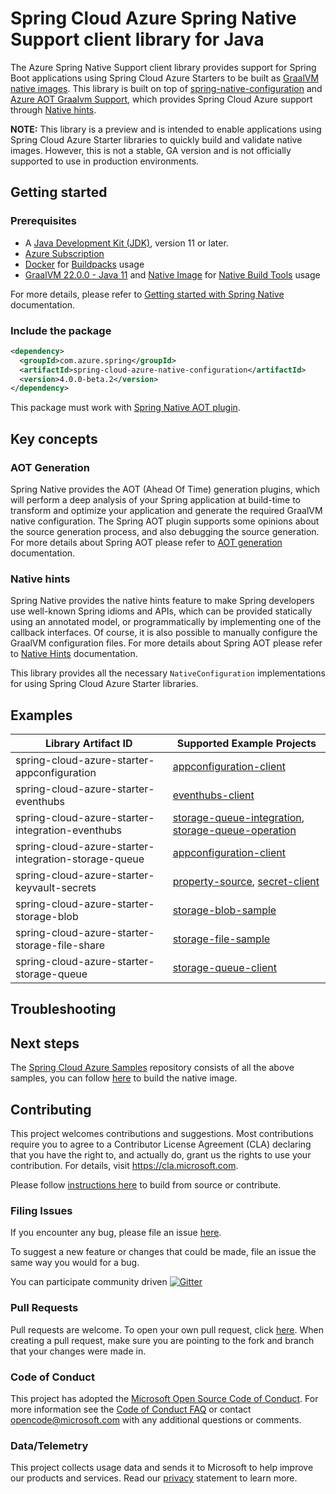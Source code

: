 # Spring Cloud Azure Spring Native Support client library for Java

The Azure Spring Native Support client library provides support for Spring Boot applications using Spring Cloud Azure Starters to be built as [GraalVM native
images](https://www.graalvm.org/22.0/reference-manual/native-image/). 
This library is built on top of [spring-native-configuration](https://mvnrepository.com/artifact/org.springframework.experimental/spring-native-configuration) and [Azure AOT Graalvm Support](https://github.com/Azure/azure-sdk-for-java/tree/main/sdk/aot), which provides Spring Cloud Azure support through [Native hints](https://docs.spring.io/spring-native/docs/current/reference/htmlsingle/#native-hints).

**NOTE:** This library is a preview and is intended to enable applications using Spring Cloud Azure Starter libraries to quickly
build and validate native images. However, this is not a stable, GA version and is not officially supported to use in production
environments.

## Getting started

### Prerequisites
- A [Java Development Kit (JDK)][jdk_link], version 11 or later.
- [Azure Subscription][azure_subscription]
- [Docker](https://docs.docker.com/installation/#installation) for [Buildpacks](https://docs.spring.io/spring-native/docs/current/reference/htmlsingle/#getting-started-buildpacks-system-requirements) usage
- [GraalVM 22.0.0 - Java 11](https://www.graalvm.org/downloads/) and [Native Image](https://www.graalvm.org/22.0/reference-manual/native-image/) for [Native Build Tools](https://docs.spring.io/spring-native/docs/current/reference/htmlsingle/#getting-started-native-image-system-requirements) usage

For more details, please refer to [Getting started with Spring Native](https://docs.spring.io/spring-native/docs/current/reference/htmlsingle/#getting-started)
documentation.

### Include the package

[//]: # ({x-version-update-start;com.azure.spring:spring-cloud-azure-native-configuration;current})
```xml
<dependency>
  <groupId>com.azure.spring</groupId>
  <artifactId>spring-cloud-azure-native-configuration</artifactId>
  <version>4.0.0-beta.2</version>
</dependency>
```

This package must work with [Spring Native AOT plugin](https://docs.spring.io/spring-native/docs/current/reference/htmlsingle/#aot).

## Key concepts

### AOT Generation

Spring Native provides the AOT (Ahead Of Time) generation plugins, which will perform a deep analysis of your Spring application at build-time 
to transform and optimize your application and generate the required GraalVM native configuration. The Spring AOT plugin supports some opinions 
about the source generation process, and also debugging the source generation. For more details about Spring AOT please refer to [AOT generation](https://docs.spring.io/spring-native/docs/current/reference/htmlsingle/#aot) documentation.

### Native hints

Spring Native provides the native hints feature to make Spring developers use well-known Spring idioms and APIs, which can be provided 
statically using an annotated model, or programmatically by implementing one of the callback interfaces. Of course, it is also possible 
to manually configure the GraalVM configuration files. For more details about Spring AOT please refer to [Native Hints](https://docs.spring.io/spring-native/docs/current/reference/htmlsingle/#native-hints) documentation.

This library provides all the necessary `NativeConfiguration` implementations for using Spring Cloud Azure Starter libraries.

## Examples

| Library Artifact ID                                     | Supported Example Projects                                                                                      |
|---------------------------------------------------------|-----------------------------------------------------------------------------------------------------------------|
| spring-cloud-azure-starter-appconfiguration             | [appconfiguration-client][appconfiguration-client]                                                              |
| spring-cloud-azure-starter-eventhubs                    | [eventhubs-client][eventhubs-client]                                                                            |
| spring-cloud-azure-starter-integration-eventhubs        | [storage-queue-integration][storage-queue-integration], [storage-queue-operation][storage-queue-operation]      |
| spring-cloud-azure-starter-integration-storage-queue    | [appconfiguration-client][appconfiguration-client]                                                              |
| spring-cloud-azure-starter-keyvault-secrets             | [property-source][property-source], [secret-client][secret-client]                                              |
| spring-cloud-azure-starter-storage-blob                 | [storage-blob-sample][storage-blob-sample]                                                                      |
| spring-cloud-azure-starter-storage-file-share           | [storage-file-sample][storage-file-sample]                                                                      |
| spring-cloud-azure-starter-storage-queue                | [storage-queue-client][storage-queue-client]                                                                    |

## Troubleshooting

## Next steps

The [Spring Cloud Azure Samples][azure-spring-samples] repository consists of all the above samples, you can follow [here][azure-spring-samples-on-spring-native] to build the native image.

## Contributing
This project welcomes contributions and suggestions.  Most contributions require you to agree to a Contributor License Agreement (CLA) declaring that you have the right to, and actually do, grant us the rights to use your contribution. For details, visit https://cla.microsoft.com.

Please follow [instructions here][spring-contributing] to build from source or contribute.

### Filing Issues

If you encounter any bug, please file an issue [here][azure-sdk-for-java-issues].

To suggest a new feature or changes that could be made, file an issue the same way you would for a bug.

You can participate community driven [![Gitter][gitter-spring-on-azure-img]][gitter-spring-on-azure]

### Pull Requests

Pull requests are welcome. To open your own pull request, click [here][azure-sdk-for-java-compare]. When creating a pull request, make sure you are pointing to the fork and branch that your changes were made in.

### Code of Conduct

This project has adopted the [Microsoft Open Source Code of Conduct][codeofconduct]. For more information see the [Code of Conduct FAQ][codeofconduct-faq] or contact [opencode@microsoft.com](mailto:opencode@microsoft.com) with any additional questions or comments.

### Data/Telemetry

This project collects usage data and sends it to Microsoft to help improve our products and services. Read our [privacy][privacy-statement] statement to learn more.

<!-- LINKS -->
[jdk_link]: https://docs.microsoft.com/java/azure/jdk/?view=azure-java-stable
[azure_subscription]: https://azure.microsoft.com/free
[spring-contributing]: https://github.com/Azure/azure-sdk-for-java/blob/main/sdk/spring/CONTRIBUTING.md
[azure-sdk-for-java-issues]: https://github.com/Azure/azure-sdk-for-java/issues
[gitter-spring-on-azure-img]: https://badges.gitter.im/Microsoft/spring-on-azure.svg
[gitter-spring-on-azure]: https://gitter.im/Microsoft/spring-on-azure
[azure-sdk-for-java-compare]: https://github.com/Azure/azure-sdk-for-java/compare
[codeofconduct]: https://opensource.microsoft.com/codeofconduct/faq/
[codeofconduct-faq]: https://opensource.microsoft.com/codeofconduct/faq/
[privacy-statement]: https://privacy.microsoft.com/privacystatement
[azure-spring-samples]: https://github.com/Azure-Samples/azure-spring-boot-samples
[azure-spring-samples-on-spring-native]: https://github.com/Azure-Samples/azure-spring-boot-samples#run-samples-based-on-spring-native
[azure-spring-sample-storage-blob-native]: https://github.com/Azure-Samples/azure-spring-boot-samples/tree/main/spring-native/storage-blob-native
[appconfiguration-client]: https://github.com/Azure-Samples/azure-spring-boot-samples/tree/main/appconfiguration/spring-cloud-azure-starter-appconfiguration/appconfiguration-client
[eventhubs-client]: https://github.com/Azure-Samples/azure-spring-boot-samples/tree/main/eventhubs/spring-cloud-azure-starter-eventhubs/eventhubs-client
[storage-queue-integration]: https://github.com/Azure-Samples/azure-spring-boot-samples/tree/main/storage/spring-cloud-azure-starter-integration-storage-queue/storage-queue-integration
[storage-queue-operation]: https://github.com/Azure-Samples/azure-spring-boot-samples/tree/main/storage/spring-cloud-azure-starter-integration-storage-queue/storage-queue-operation
[appconfiguration-client]: https://github.com/Azure-Samples/azure-spring-boot-samples/tree/main/appconfiguration/spring-cloud-azure-starter-appconfiguration/appconfiguration-client
[property-source]: https://github.com/Azure-Samples/azure-spring-boot-samples/tree/main/keyvault/spring-cloud-azure-starter-keyvault-secrets/property-source
[secret-client]: https://github.com/Azure-Samples/azure-spring-boot-samples/tree/main/keyvault/spring-cloud-azure-starter-keyvault-secrets/secret-client
[storage-blob-sample]: https://github.com/Azure-Samples/azure-spring-boot-samples/tree/main/storage/spring-cloud-azure-starter-storage-blob/storage-blob-sample
[storage-file-sample]: https://github.com/Azure-Samples/azure-spring-boot-samples/tree/main/storage/spring-cloud-azure-starter-storage-file-share/storage-file-sample
[storage-queue-client]: https://github.com/Azure-Samples/azure-spring-boot-samples/tree/main/storage/spring-cloud-azure-starter-storage-queue/storage-queue-client
